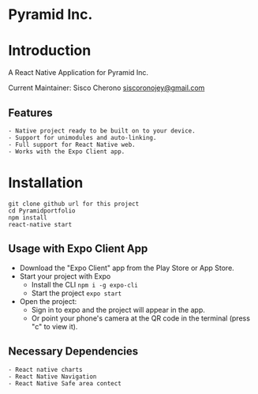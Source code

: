 # Pyramid Inc.
# Introduction

A React Native Application for Pyramid Inc. 


Current Maintainer: Sisco Cherono <siscoronojey@gmail.com>

## Features
```
- Native project ready to be built on to your device.
- Support for unimodules and auto-linking.
- Full support for React Native web.
- Works with the Expo Client app.
```
# Installation
```
git clone github url for this project
cd Pyramidportfolio
npm install
react-native start
```

## Usage with Expo Client App

- Download the "Expo Client" app from the Play Store or App Store.
- Start your project with Expo
  - Install the CLI `npm i -g expo-cli`
  - Start the project `expo start`
- Open the project:
  - Sign in to expo and the project will appear in the app.
  - Or point your phone's camera at the QR code in the terminal (press "c" to view it).
 
## Necessary Dependencies
```
- React native charts
- React Native Navigation
- React Native Safe area contect
